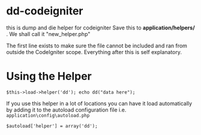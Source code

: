 # dd-codeigniter
this is dump and die helper for codeigniter 
Save this to **application/helpers/** . We shall call it "new_helper.php"

The first line exists to make sure the file cannot be included and ran from outside the CodeIgniter scope. Everything after this is self explanatory.

# Using the Helper

`$this->load->helper('dd');
echo dd("data here");`

If you use this helper in a lot of locations you can have it load automatically by adding it to the autoload configuration file i.e.` application\config\autoload.php`

`$autoload['helper'] = array('dd');`
